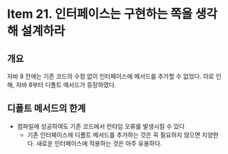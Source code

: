 # Item 21. 인터페이스는 구현하는 쪽을 생각해 설계하라

## 개요

자바 8 전에는 기존 코드의 수정 없이 인터페이스에 메서드를 추가할 수 없었다. 이로 인해, 자바 8부터 디폴트 메서드가 등장하였다.

## 디폴트 메서드의 한계

- 컴파일에 성공하여도 기존 코드에서 런타임 오류를 발생시킬 수 있다
    - 기존 인터페이스에 디폴트 메서드를 추가하는 것은 꼭 필요하지 않으면 지양한다. 새로운 인터페이스에 적용하는 것은 아주 유용하다.
